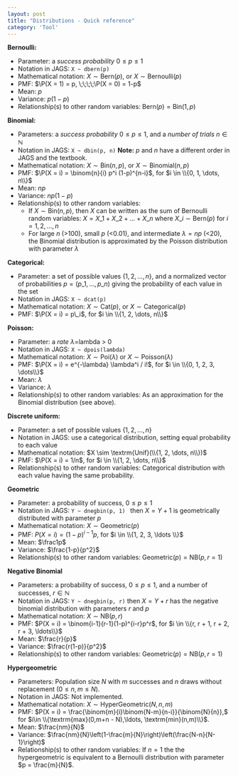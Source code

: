 ```yaml
---
layout: post
title: "Distributions - Quick reference"
category: 'Tool'
---
```


**Bernoulli:**

- Parameter: a *success probability* $0\leq p \leq 1$
- Notation in JAGS: ``X ~ dbern(p)``
- Mathematical notation: $X \sim \textrm{Bern}(p)$, or $X \sim \textrm{Bernoulli}(p)$
- PMF: $\P(X = 1) = p, \;\;\;\;\P(X = 0) = 1-p$
- Mean: $p$
- Variance: $p(1-p)$
- Relationship(s) to other random variables: $\textrm{Bern}(p) = \textrm{Bin}(1, p)$

**Binomial:**

- Parameters: a *success probability* $0 \leq p \leq 1$, and a *number of trials* $n \in \mathbb{N}$
- Notation in JAGS: ``X ~ dbin(p, n)`` **Note:** $p$ and $n$ have a different order in JAGS and the textbook.
- Mathematical notation: $X \sim \textrm{Bin}(n, p)$, or  $X \sim \textrm{Binomial}(n, p)$
- PMF: $\P(X = i) = \binom{n}{i} p^i (1-p)^{n-i}$, for $i \in \\{0, 1, \dots, n\\}$
- Mean: $np$
- Variance: $np(1-p)$
- Relationship(s) to other random variables:
	* If $X \sim \textrm{Bin}(n, p)$, then $X$ can be written as the sum of Bernoulli random variables: $X = X\_1 + X\_2 + \ldots + X\_n$ where $X\_i\sim \textrm{Bern}(p)$ for $i=1,2, \ldots, n$
	* For large $n$ (>100), small $p$ (<0.01), and intermediate $\lambda = np$ (<20), the Binomial distribution is approximated by the Poisson distribution with parameter $\lambda$  

**Categorical:**

- Parameter: a set of possible values $\{1, 2, \dots, n\}$, and a normalized vector of probabilities $p = (p\_1, \dots, p\_n)$ giving the probability of each value in the set
- Notation in JAGS: ``X ~ dcat(p)``
- Mathematical notation: $X \sim \textrm{Cat}(p)$, or $X \sim \textrm{Categorical}(p)$
- PMF: $\P(X = i) = p\_i$, for $i \in \\{1, 2, \dots, n\\}$

**Poisson:** 

- Parameter: a *rate* $\lambda=$lambda > 0
- Notation in JAGS: ``X ~ dpois(lambda)``
- Mathematical notation: $X \sim \textrm{Poi}(\lambda)$ or $X \sim \textrm{Poisson}(\lambda)$
- PMF: $\P(X = i) = e^{-\lambda} \lambda^i / i!$, for $i \in \\{0, 1, 2, 3, \dots\\}$
- Mean: $\lambda$
- Variance: $\lambda$
- Relationship(s) to other random variables: As an approximation for the Binomial distribution (see above). 

**Discrete uniform:** 

- Parameter: a set of possible values $\{1, 2, \dots, n\}$
- Notation in JAGS: use a categorical distribution, setting equal probability to each value
- Mathematical notation: $X \sim \textrm{Unif}(\\{1, 2, \dots, n\\})$
- PMF: $\P(X = i) = 1/n$, for $i \in \\{1, 2, \dots, n\\}$
- Relationship(s) to other random variables: Categorical distribution with each value having the same probability. 

**Geometric**

- Parameter: a probability of success, $0 \leq p \leq 1$
- Notation in JAGS: ```Y ~ dnegbin(p, 1) ``` then $X = Y + 1$ is geometrically distributed with parameter $p$
- Mathematical notation: $X \sim \textrm{Geometric}(p)$
- PMF: $P(X = i) = (1-p)^{i-1}p$, for $i \in \\{1, 2, 3, \ldots \\}$
- Mean: $\frac1p$
- Variance: $\frac{1-p}{p^2}$
- Relationship(s) to other random variables:  $\textrm{Geometric}(p) = \textrm{NB}(p, r = 1)$

**Negative Binomial**

- Parameters: a probability of success, $0 \leq p \leq 1$, and a number of successes, $r\in \mathbb{N}$
- Notation in JAGS: ```Y ~ dnegbin(p, r)``` then $X = Y + r$ has the negative binomial distribution with parameters $r$ and $p$  
- Mathematical notation: $X \sim \textrm{NB}(p, r)$
- PMF: $P(X = i) = \binom{i-1}{r-1}(1-p)^{i-r}p^r$, for $i \in \\{r, r + 1, r + 2, r + 3, \ldots\\}$
- Mean: $\frac{r}{p}$
- Variance: $\frac{r(1-p)}{p^2}$
- Relationship(s) to other random variables:  $\textrm{Geometric}(p) = \textrm{NB}(p, r = 1)$


**Hypergeometric** 

- Parameters: Population size $N$ with $m$ successes and $n$ draws without replacement ($0 \leq n, m \leq N$). 
- Notation in JAGS: Not implemented. 
- Mathematical notation: $X \sim \textrm{HyperGeometric}(N, n, m)$
- PMF: $P(X = i) = \frac{\binom{m}{i}\binom{N-m}{n-i}}{\binom{N}{n}},$ for $i\in \\{\textrm{max}(0,m+n - N),\ldots, \textrm{min}(n,m)\\}$.
- Mean: $\frac{nm}{N}$
- Variance: $\frac{nm}{N}\left(1-\frac{m}{N}\right)\left(\frac{N-n}{N-1}\right)$
- Relationship(s) to other random variables: If $n=1$ the the hypergeometric is equivalent to a Bernoulli distribution with parameter $p = \frac{m}{N}$. 
